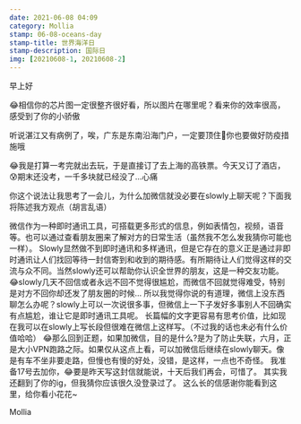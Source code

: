 ```yaml
---
date: 2021-06-08 04:09
category: Mollia
stamp: 06-08-oceans-day
stamp-title: 世界海洋日
stamp-description: 国际日
img: [20210608-1, 20210608-2]
---
```


<p>
早上好

😂相信你的芯片图一定很整齐很好看，所以图片在哪里呢？看来你的效率很高，感受到了你的小骄傲

听说湛江又有病例了，唉，广东是东南沿海门户，一定要顶住🙏你也要做好防疫措施哦

😂我是打算一考完就出去玩，于是直接订了去上海的高铁票。今天又订了酒店，😰期末还没考，一千多块就已经没了…心痛

你这个说法让我思考了一会儿，为什么加微信就没必要在slowly上聊天呢？下面我将陈述我方观点（胡言乱语）

   微信作为一种即时通讯工具，可搭载更多形式的信息，例如表情包，视频，语音等。也可以通过查看朋友圈来了解对方的日常生活（虽然我不怎么发我猜你可能也一样）。 
   Slowly显然做不到即时通讯和多样通讯，但是它存在的意义正是通过非即时通讯让人们找回等待一封信寄到和收到的期待感。有所期待让人们觉得这样的交流与众不同。当然slowly还可以帮助你认识全世界的朋友，这是一种交友功能。😂slowly几天不回信或者永远不回不觉得很尴尬，而微信不回就觉得难受，特别是对方不回你却还发了朋友圈的时候…
  所以我觉得你说的有道理，微信上没东西聊怎么办呢？slowly上可以一次说很多事，但微信上一下子发好多事别人不回确实有点尴尬，谁让它是即时通讯工具呢。
  长篇幅的文字更容易有思考价值，比如现在我可以在slowly上写长段但很难在微信上这样写。（不过我的话也未必有什么价值哈哈）
  😂那么回到正题，如果加微信，目的是什么?是为了防止失联，六月，正是大小VPN跑路之际。如果仅从这点上看，可以加微信后继续在slowly聊天。像是有车不坐非要走路，但慢也有慢的好处，没错，是这样，一点也不奇怪。
  我准备17号去加你，😂要是昨天写这封信就能说，十天后我们再会，可惜了。
 其实我还翻到了你的ig，但我猜你应该很久没登录过了。
 这么长的信感谢你能看到这里，给你看小花花~
 
 Mollia

</p>